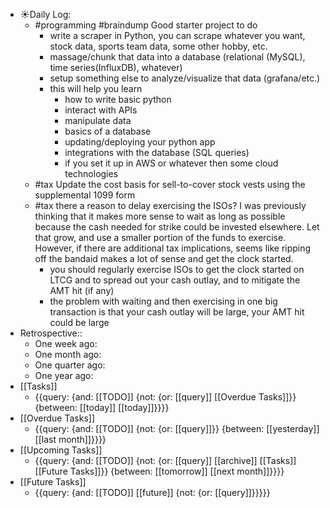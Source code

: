 - ☀️Daily Log:
    - #programming #braindump Good starter project to do
        - write a scraper in Python, you can scrape whatever you want, stock data, sports team data, some other hobby, etc.
        - massage/chunk that data into a database (relational (MySQL), time series(InfluxDB), whatever)
        - setup something else to analyze/visualize that data (grafana/etc.)
        - this will help you learn
            - how to write basic python
            - interact with APIs
            - manipulate data
            - basics of a database
            - updating/deploying your python app
            - integrations with the database (SQL queries)
            - if you set it up in AWS or whatever then some cloud technologies
    - #tax Update the cost basis for sell-to-cover stock vests using the supplemental 1099 form
    - #tax there a reason to delay exercising the ISOs? I was previously thinking that it makes more sense to wait as long as possible because the cash needed for strike could be invested elsewhere. Let that grow, and use a smaller portion of the funds to exercise. However, if there are additional tax implications, seems like ripping off the bandaid makes a lot of sense and get the clock started.
        - you should regularly exercise ISOs to get the clock started on LTCG and to spread out your cash outlay, and to mitigate the AMT hit (if any)
        - the problem with waiting and then exercising in one big transaction is that your cash outlay will be large, your AMT hit could be large
- Retrospective::
    - One week ago:
    - One month ago:
    - One quarter ago:
    - One year ago:
- [[Tasks]]
    - {{query: {and: [[TODO]] {not: {or: [[query]] [[Overdue Tasks]]}} {between: [[today]] [[today]]}}}}
- [[Overdue Tasks]]
    - {{query: {and: [[TODO]] {not: {or: [[query]]}} {between: [[yesterday]] [[last month]]}}}}
- [[Upcoming Tasks]]
    - {{query: {and: [[TODO]] {not: {or: [[query]] [[archive]] [[Tasks]] [[Future Tasks]]}} {between: [[tomorrow]] [[next month]]}}}}
- [[Future Tasks]]
    - {{query: {and: [[TODO]] [[future]] {not: {or: [[query]]}}}}}
